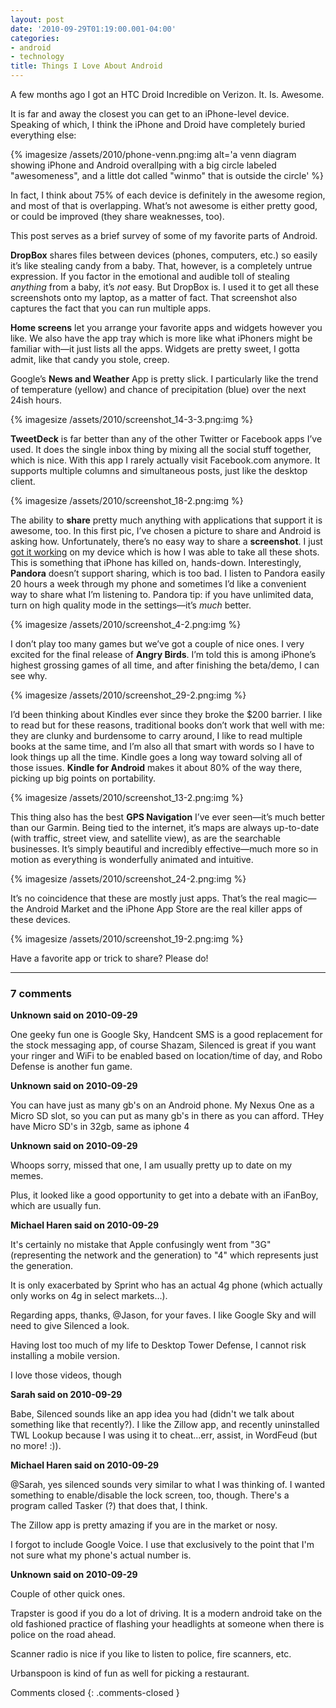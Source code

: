 ```yaml
---
layout: post
date: '2010-09-29T01:19:00.001-04:00'
categories:
- android
- technology
title: Things I Love About Android
---
```


A few months ago I got an HTC Droid Incredible on Verizon. It. Is. Awesome.

It is far and away the closest you can get to an iPhone-level device. Speaking of which, I think the iPhone and Droid have completely buried everything else:

{% imagesize /assets/2010/phone-venn.png:img alt='a venn diagram showing iPhone and Android overallping with a big circle labeled "awesomeness", and a little dot called "winmo" that is outside the circle' %}

In fact, I think about 75% of each device is definitely in the awesome region, and most of that is overlapping. What’s not awesome is either pretty good, or could be improved (they share weaknesses, too).

This post serves as a brief survey of some of my favorite parts of Android.

**DropBox** shares files between devices (phones, computers, etc.) so easily it’s like stealing candy from a baby. That, however, is a completely untrue expression. If you factor in the emotional and audible toll of stealing *anything* from a baby, it’s *not* easy. But DropBox is. I used it to get all these screenshots onto my laptop, as a matter of fact. That screenshot also captures the fact that you can run multiple apps.

**Home screens** let you arrange your favorite apps and widgets however you like. We also have the app tray which is more like what iPhoners might be familiar with—it just lists all the apps. Widgets are pretty sweet, I gotta admit, like that candy you stole, creep.

Google’s **News and Weather** App is pretty slick. I particularly like the trend of temperature (yellow) and chance of precipitation (blue) over the next 24ish hours.  

{% imagesize /assets/2010/screenshot_14-3-3.png:img %}

**TweetDeck** is far better than any of the other Twitter or Facebook apps I’ve used. It does the single inbox thing by mixing all the social stuff together, which is nice. With this app I rarely actually visit Facebook.com anymore. It supports multiple columns and simultaneous posts, just like the desktop client.  

{% imagesize /assets/2010/screenshot_18-2.png:img %}

The ability to **share** pretty much anything with applications that support it is awesome, too. In this first pic, I’ve chosen a picture to share and Android is asking how. Unfortunately, there’s no easy way to share a **screenshot**. I just [got it working](../../2010/09/how-to-take-screenshots-from-android.html) on my device which is how I was able to take all these shots. This is something that iPhone has killed on, hands-down. Interestingly, **Pandora** doesn’t support sharing, which is too bad. I listen to Pandora easily 20 hours a week through my phone and sometimes I’d like a convenient way to share what I’m listening to. Pandora tip: if you have unlimited data, turn on high quality mode in the settings—it’s *much* better.  

{% imagesize /assets/2010/screenshot_4-2.png:img %}

I don’t play too many games but we’ve got a couple of nice ones. I very excited for the final release of **Angry Birds**. I’m told this is among iPhone’s highest grossing games of all time, and after finishing the beta/demo, I can see why.  

{% imagesize /assets/2010/screenshot_29-2.png:img %}

I’d been thinking about Kindles ever since they broke the $200 barrier. I like to read but for these reasons, traditional books don’t work that well with me: they are clunky and burdensome to carry around, I like to read multiple books at the same time, and I’m also all that smart with words so I have to look things up all the time. Kindle goes a long way toward solving all of those issues. **Kindle for Android** makes it about 80% of the way there, picking up big points on portability.   

{% imagesize /assets/2010/screenshot_13-2.png:img %}

This thing also has the best **GPS Navigation** I’ve ever seen—it’s much better than our Garmin. Being tied to the internet, it’s maps are always up-to-date (with traffic, street view, and satellite view), as are the searchable businesses. It’s simply beautiful and incredibly effective—much more so in motion as everything is wonderfully animated and intuitive.  

{% imagesize /assets/2010/screenshot_24-2.png:img %}

It’s no coincidence that these are mostly just apps. That’s the real magic—the Android Market and the iPhone App Store are the real killer apps of these devices.  

{% imagesize /assets/2010/screenshot_19-2.png:img %}

Have a favorite app or trick to share? Please do!

---

### 7 comments

**Unknown said on 2010-09-29**

One geeky fun one is Google Sky, Handcent SMS is a good replacement for the stock messaging app, of course Shazam, Silenced is great if you want your ringer and WiFi to be enabled based on location/time of day, and Robo Defense is another fun game.

**Unknown said on 2010-09-29**

You can have just as many gb's on an Android phone. My Nexus One as a Micro SD slot, so you can put as many gb's in there as you can afford. THey have Micro SD's in 32gb, same as iphone 4

**Unknown said on 2010-09-29**

Whoops sorry, missed that one, I am usually pretty up to date on my memes. 

Plus, it looked like a good opportunity to get into a debate with an iFanBoy, which are usually fun.

**Michael Haren said on 2010-09-29**

It's certainly no mistake that Apple confusingly went from "3G" (representing the network and the generation) to "4" which represents just the generation.

It is only exacerbated by Sprint who has an actual 4g phone (which actually only works on 4g in select markets...).

Regarding apps, thanks, @Jason, for your faves. I like Google Sky and will need to give Silenced a look.

Having lost too much of my life to Desktop Tower Defense, I cannot risk installing a mobile version.

I love those videos, though

**Sarah said on 2010-09-29**

Babe, Silenced sounds like an app idea you had (didn't we talk about something like that recently?).  I like the Zillow app, and recently uninstalled TWL Lookup because I was using it to cheat...err, assist, in WordFeud (but no more! :)).

**Michael Haren said on 2010-09-29**

@Sarah, yes silenced sounds very similar to what I was thinking of. I wanted something to enable/disable the lock screen, too, though. There's a program called Tasker (?) that does that, I think.

The Zillow app is pretty amazing if you are in the market or nosy.

I forgot to include Google Voice. I use that exclusively to the point that I'm not sure what my phone's actual number is.

**Unknown said on 2010-09-29**

Couple of other quick ones. 

Trapster is good if you do a lot of driving. It is a modern android take on the old fashioned practice of flashing your headlights at someone when there is police on the road ahead.

Scanner radio is nice if you like to listen to police, fire scanners, etc.

Urbanspoon is kind of fun as well for picking a restaurant.

Comments closed
{: .comments-closed }